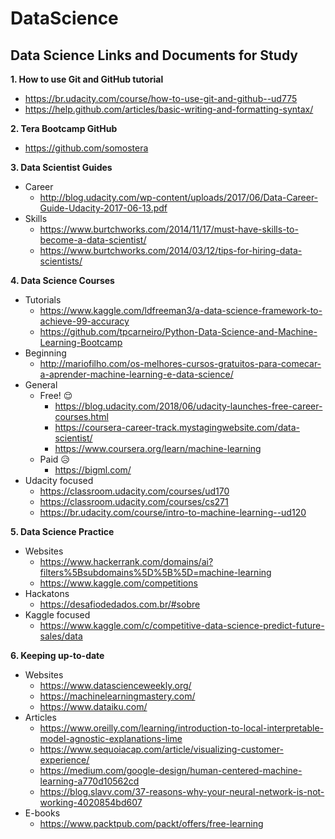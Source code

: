 # DataScience
## Data Science Links and Documents for Study

**1. How to use Git and GitHub tutorial**
- https://br.udacity.com/course/how-to-use-git-and-github--ud775
- https://help.github.com/articles/basic-writing-and-formatting-syntax/

**2. Tera Bootcamp GitHub**
- https://github.com/somostera

**3. Data Scientist Guides**
  - Career
    - http://blog.udacity.com/wp-content/uploads/2017/06/Data-Career-Guide-Udacity-2017-06-13.pdf
  - Skills
    - https://www.burtchworks.com/2014/11/17/must-have-skills-to-become-a-data-scientist/
    - https://www.burtchworks.com/2014/03/12/tips-for-hiring-data-scientists/

**4. Data Science Courses**
  - Tutorials
    - https://www.kaggle.com/ldfreeman3/a-data-science-framework-to-achieve-99-accuracy
    - https://github.com/tpcarneiro/Python-Data-Science-and-Machine-Learning-Bootcamp   
  - Beginning
    - http://mariofilho.com/os-melhores-cursos-gratuitos-para-comecar-a-aprender-machine-learning-e-data-science/
  - General
    - Free! :relieved:
      - https://blog.udacity.com/2018/06/udacity-launches-free-career-courses.html
      - https://coursera-career-track.mystagingwebsite.com/data-scientist/
      - https://www.coursera.org/learn/machine-learning
    - Paid :disappointed_relieved:
      - https://bigml.com/
  - Udacity focused
    - https://classroom.udacity.com/courses/ud170
    - https://classroom.udacity.com/courses/cs271
    - https://br.udacity.com/course/intro-to-machine-learning--ud120

**5. Data Science Practice**
  - Websites
    - https://www.hackerrank.com/domains/ai?filters%5Bsubdomains%5D%5B%5D=machine-learning
    - https://www.kaggle.com/competitions
  - Hackatons
    - https://desafiodedados.com.br/#sobre
  - Kaggle focused
    - https://www.kaggle.com/c/competitive-data-science-predict-future-sales/data

**6. Keeping up-to-date**
  - Websites
    - https://www.datascienceweekly.org/
    - https://machinelearningmastery.com/
    - https://www.dataiku.com/
  - Articles
    - https://www.oreilly.com/learning/introduction-to-local-interpretable-model-agnostic-explanations-lime
    - https://www.sequoiacap.com/article/visualizing-customer-experience/
    - https://medium.com/google-design/human-centered-machine-learning-a770d10562cd
    - https://blog.slavv.com/37-reasons-why-your-neural-network-is-not-working-4020854bd607
  - E-books
    - https://www.packtpub.com/packt/offers/free-learning
